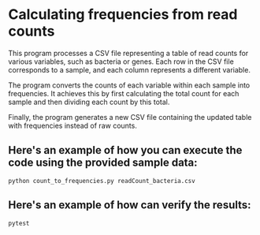# Calculating frequencies from read counts 

This program processes a CSV file representing a table of read counts for various variables, such as bacteria or genes. Each row in the CSV file corresponds to a sample, and each column represents a different variable.

The program converts the counts of each variable within each sample into frequencies. It achieves this by first calculating the total count for each sample and then dividing each count by this total.

Finally, the program generates a new CSV file containing the updated table with frequencies instead of raw counts.

## Here's an example of how you can execute the code using the provided sample data:

    python count_to_frequencies.py readCount_bacteria.csv

## Here's an example of how can verify the results:

    pytest 
